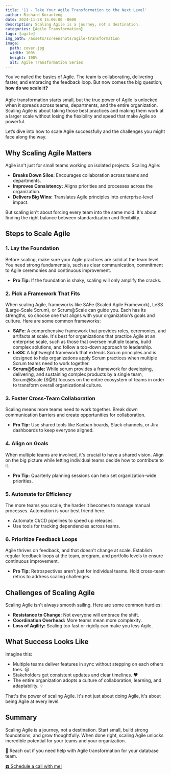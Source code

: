```yaml
---
title: '11 - Take Your Agile Transformation to the Next Level'
author: Richard Koranteng
date: 2024-11-28 15:00:00 -0600
description: Scaling Agile is a journey, not a destination.
categories: [Agile Transformation]
tags: [agile]
img_path: /assets/screenshots/agile-transformation
image:
  path: cover.jpg
  width: 100%
  height: 100%
  alt: Agile Transformation Series
---
```


You’ve nailed the basics of Agile. The team is collaborating, delivering faster, and embracing the feedback loop. But now comes the big question; **how do we scale it**❓

Agile transformation starts small, but the true power of Agile is unlocked when it spreads across teams, departments, and the entire organization. Scaling Agile is about taking those best practices and making them work at a larger scale without losing the flexibility and speed that make Agile so powerful.

Let’s dive into how to scale Agile successfully and the challenges you might face along the way.

## Why Scaling Agile Matters
Agile isn't just for small teams working on isolated projects. Scaling Agile:

* **Breaks Down Silos:** Encourages collaboration across teams and departments.
* **Improves Consistency:** Aligns priorities and processes across the organization.
* **Delivers Big Wins:** Translates Agile principles into enterprise-level impact.

But scaling isn't about forcing every team into the same mold. It's about finding the right balance between standardization and flexibility.

## Steps to Scale Agile

### 1. Lay the Foundation
Before scaling, make sure your Agile practices are solid at the team level. You need strong fundamentals, such as clear communication, commitment to Agile ceremonies and continuous improvement.

* **Pro Tip:** If the foundation is shaky, scaling will only amplify the cracks.

### 2. Pick a Framework That Fits
When scaling Agile, frameworks like SAFe (Scaled Agile Framework), LeSS (Large-Scale Scrum), or Scrum@Scale can guide you. Each has its strengths, so choose one that aligns with your organization’s goals and culture. Here are some common frameworks:

* **SAFe:** A comprehensive framework that provides roles, ceremonies, and artifacts at scale. It's best for organizations that practice Agile at an enterprise scale, such as those that oversee multiple teams, build complex solutions, and follow a top-down approach to leadership.
* **LeSS:** A lightweight framework that extends Scrum principles and is designed to help organizations apply Scrum practices when multiple Scrum teams need to work together.
* **Scrum@Scale:** While scrum provides a framework for developing, delivering, and sustaining complex products by a single team, Scrum@Scale (S@S) focuses on the entire ecosystem of teams in order to transform overall organizational culture.

### 3. Foster Cross-Team Collaboration
Scaling means more teams need to work together. Break down communication barriers and create opportunities for collaboration.

* **Pro Tip:** Use shared tools like Kanban boards, Slack channels, or Jira dashboards to keep everyone aligned.

### 4. Align on Goals
When multiple teams are involved, it's crucial to have a shared vision. Align on the big picture while letting individual teams decide how to contribute to it.

* **Pro Tip:** Quarterly planning sessions can help set organization-wide priorities.

### 5. Automate for Efficiency
The more teams you scale, the harder it becomes to manage manual processes. Automation is your best friend here.

* Automate CI/CD pipelines to speed up releases.
* Use tools for tracking dependencies across teams.

### 6. Prioritize Feedback Loops
Agile thrives on feedback, and that doesn't change at scale. Establish regular feedback loops at the team, program, and portfolio levels to ensure continuous improvement.

* **Pro Tip:** Retrospectives aren’t just for individual teams. Hold cross-team retros to address scaling challenges.

## Challenges of Scaling Agile
Scaling Agile isn't always smooth sailing. Here are some common hurdles:

* **Resistance to Change:** Not everyone will embrace the shift.
* **Coordination Overhead:** More teams mean more complexity.
* **Loss of Agility:** Scaling too fast or rigidly can make you less Agile.

## What Success Looks Like
Imagine this:

* Multiple teams deliver features in sync without stepping on each others toes. 😃
* Stakeholders get consistent updates and clear timelines. ♥️
* The entire organization adopts a culture of collaboration, learning, and adaptability. 💡

That's the power of scaling Agile. It's not just about doing Agile, it's about being Agile at every level.

## Summary
Scaling Agile is a journey, not a destination. Start small, build strong foundations, and grow thoughtfully. When done right, scaling Agile unlocks incredible potential for your teams and your organization.

🚀 Reach out if you need help with Agile transformation for your database team.

 [☎️ Schedule a call with me!](https://calendly.com/rkkoranteng/free-consultation)